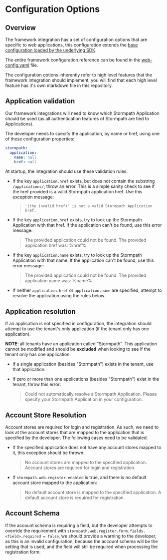 # Configuration Options

## Overview

The framework integration has a set of configuration options that are specific
to web applications, this configuration extends the [base configuration loaded by the
underlying SDK](https://github.com/stormpath/stormpath-sdk-spec/blob/master/specifications/config.md).

The entire framework configuration reference can be found in the
[web-config.yaml](web-config.yaml) file.

The configuration options inherently refer to high level features that the
framework integration should implement, you will find that each high level
feature has it's own markdown file in this repository.

## Application validation

Our framework integrations will need to know which Stormpath Application should
be used (as all authentication features of Stormpath are tied to Applications).

The developer needs to specify the application, by name or href, using one of
these configuration properties:

```yaml
stormpath:
  application:
    name: null
    href: null
```

At startup, the integration should use these validation rules:

* If the key `application.href` exists, but does not contain the substring `/applications/`, throw an error. This is a simple sanity check to see if the href provided is a valid Stormpath application href. Use this exception message:

   > `'(the invalid href)' is not a valid Stormpath Application href.`
   
* If the key `application.href` exists, try to look up the Stormpath Application with that href. If the application can't be found, use this error message:

  > The provided application could not be found. The provided application
    href was: %href%

* If the key `application.name` exists, try to look up the Stormpath Application with that name. If the application can't be found, use this error message:

  > The provided application could not be found. The provided application
    name was: %name%

* If neither `application.href` or `application.name` are specified, attempt to resolve the application using the rules below.

## Application resolution

If an application is not specified in configuration, the integration should attempt to use the
tenant's only application (if the tenant only has one application).

**NOTE**: all tenants have an application called "Stormpath". This application cannot be
modified and should be **excluded** when looking to see if the tenant only has one
application.

* If a single application (besides "Stormpath") exists in the tenant, use that application.

* If zero or more than one applications (besides "Stormpath") exist in the tenant, throw this error:

  > Could not automatically resolve a Stormpath Application. Please specify
    your Stormpath Application in your configuration.

## Account Store Resolution

Account stores are required for login and registration.  As such, we need to
look at the account stores that are mapped to the application that is specified
by the developer.  The following cases need to be validated.

* If the specified application does not have any account stores mapped to it,
this exception should be thrown:

  > No account stores are mapped to the specified application.
    Account stores are required for login and registration.

* If `stormpath.web.register.enabled` is true, and there is no default account
  store mapped to the application:

  > No default account store is mapped to the specified application. A default
    account store is required for registration.

## Account Schema

If the account schema is requiring a field, but the developer attempts to override the requirement with `stormpath.web.register.form.fields.<field>.required = false`, we should provide a warning to the developer, as this is an invalid configuration, because the account schema will be the setting that is used, and the field will still be required when processing the registration form.